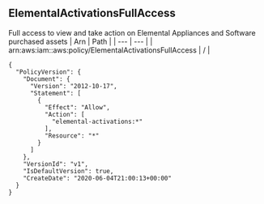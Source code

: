 
## ElementalActivationsFullAccess
Full access to view and take action on Elemental Appliances and Software purchased assets
| Arn | Path |
| --- | --- |
| arn:aws:iam::aws:policy/ElementalActivationsFullAccess | / |
```
{
  "PolicyVersion": {
    "Document": {
      "Version": "2012-10-17",
      "Statement": [
        {
          "Effect": "Allow",
          "Action": [
            "elemental-activations:*"
          ],
          "Resource": "*"
        }
      ]
    },
    "VersionId": "v1",
    "IsDefaultVersion": true,
    "CreateDate": "2020-06-04T21:00:13+00:00"
  }
}
```
